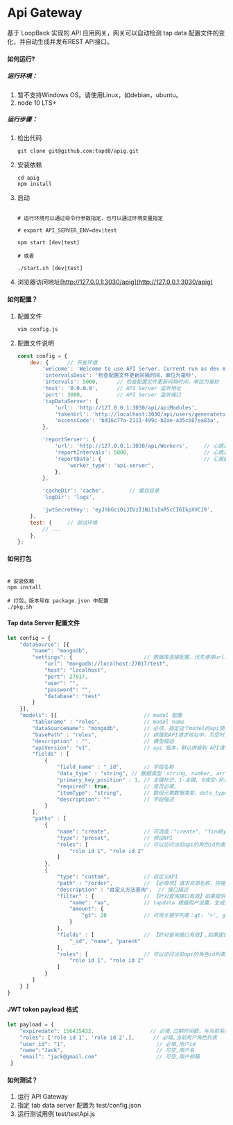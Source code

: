 # Api Gateway

基于 LoopBack 实现的 API 应用网关，网关可以自动检测 tap data 配置文件的变化，并自动生成并发布REST API接口。 

#### 如何运行?

##### 运行环境：
1. 暂不支持Windows OS。请使用Linux，如debian，ubuntu。
2. node 10 LTS+

##### 运行步骤：
1. 检出代码
	```shell
	git clone git@github.com:tapd8/apig.git
	```

2. 安装依赖
	```shell
	cd apig
	npm install
	```

3. 启动
	```shell
	
	# 运行环境可以通过命令行参数指定，也可以通过环境变量指定
	
	# export API_SERVER_ENV=dev|test
	
	npm start [dev|test]
	
	# 或者
	
	./start.sh [dev|test]
	```

4. 浏览器访问地址[http://127.0.0.1:3030/apig](http://127.0.0.1:3030/apig)

#### 如何配置？

1. 配置文件
	```shell
	vim config.js
	```

2. 配置文件说明
	```javascript
	const config = {
    	dev: {		// 开发环境
    		'welcome': 'Welcome to use API Server. Current run as dev mode.',
    		'intervalsDesc': '检查配置文件更新间隔时间，单位为毫秒',
    		'intervals': 5000,		// 检查配置文件更新间隔时间，单位为毫秒
    		'host': '0.0.0.0',		// API Server 监听地址
    		'port': 3080,			// API Server 监听端口
    		'tapDataServer': {
    			'url': 'http://127.0.0.1:3030/api/apiModules',				// 获取 API 配置的地址
    			'tokenUrl': 'http://localhost:3030/api/users/generatetoken',// 根据 accessCode 获取访问 tapdata 的token
    			'accessCode': 'bd16c77a-2111-499c-b2ae-a35c587ea83a',
    		},
    
    		'reportServer': {
    			'url': 'http://127.0.0.1:3030/api/Workers',		// 心跳汇报地址
    			'reportIntervals': 5000,						// 心跳汇报周期，单位为毫秒
				'reportData': {									// 汇报数据
					'worker_type': 'api-server',
				},
    		},
    
    		'cacheDir': 'cache',		// 缓存目录
    		'logDir': 'logs',
    
    		'jwtSecretKey': 'eyJhbGciOiJIUzI1NiIsInR5cCI6IkpXVCJ9',		// jwt secret key
    	},
    	test: {		// 测试环境
    		// ...
    	},
    };
	```

#### 如何打包
```shell

# 安装依赖
npm install

# 打包，版本号在 package.json 中配置
./pkg.sh 

```

####  Tap data Server 配置文件

```javascript
let config = {
	"dataSource": [{
		"name": "mongodb",
		"settings": { 						// 数据库连接配置，优先使用url，url为空时使用其他参数拼接
			"url": "mongodb://localhost:27017/test",
			"host": "localhost",
			"port": 27017,
			"user": "",
			"password": "",
			"database": "test"
		}
	}],
	"models": [{							// model 配置
		"tablename" : "roles",				// model name
		"dataSourceName": "mongodb",		// 必须，指定这个model的api使用那个数据源 
		"basePath" : "roles",				// 拼接到API请求地址中，为空时，默认取值 model name
		"description" : "",					// 模型描述
		"apiVersion": "v1",					// api 版本，默认拼接到 API请求地址中: /api/${apiVersion}/${basePath}
		"fields" : [
			{
				"field_name" : "_id",		// 字段名称
				"data_type" : "string",	// 数据类型：string, number, array
				"primary_key_position" : 1,	// 主键标识，1-主键, 0或空-非主键
				"required": true, 			// 是否必填,
				"itemType": "string",		// 数组元素数据类型，data_type 为 Array 时有效
				"description": ""			// 字段描述
			}
		],
		"paths" : [
			{
				"name": "create",			// 可选值："create", "findById", "updateById", "deleteById", "findPage"
				"type": "preset", 			// 预设API
				"roles": [					// 可以访问当前api的角色id列表
					"role id 1", "role id 2"
				]
			},
			{
				"type": "custom",			// 自定义API
				"path" : "/order",			// 【必填项】请求资源名称，拼接后的REST API URL 为： /api/${apiVersion}/${basePath}/order
				"description" : "自定义方法查询",	// 接口描述
				"filter" : {				// 【针对查询接口有效】如果提供，将会对这个API所有的数据库查询应用此查询条件，与用户查询条件 and 组合
					"name": "aa",			// tapdata 根据用户设置，生成查询条件；主要目的是保留前端灵活性
					"amount": {
						"gt": 20			// 可用关键字列表：gt: '>', gte: '>=', ne: '!=', lt: '<', lte: '<=', like: 'LIKE', nlike: 'NOT LIKE', inq: 'IN', nin: 'NOT IN'
					}
				},
				"fields" : [				// 【针对查询接口有效】,如果提供，查询结果只包含指定的字段
					"_id", "name", "parent"
				],
				"roles": [					// 可以访问当前api的角色id列表
					"role id 1", "role id 2"
				]
			}
		]
	} ]
}

```

#### JWT token payload 格式
```javascript
let payload = {
	"expiredate": 156435432,                  // 必填,过期时间戳，与当前系统时间比较，小于系统时间时，认定为过期
	"roles": ['role id 1', 'role id 2',],      // 必填,当前用户角色列表
	"user_id": "1",								// 必填,用户id
	"name":"Jack",								// 可空,用户名
	"email": "jack@gmail.com"					// 可空,用户邮箱
 }
```

#### 如何测试？

1. 运行 API Gateway
2. 指定 tab data server 配置为 test/config.json
3. 运行测试用例 test/testApi.js
